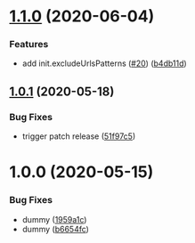 # [1.1.0](https://github.com/SocialGouv/matomo-next/compare/v1.0.1...v1.1.0) (2020-06-04)


### Features

* add init.excludeUrlsPatterns ([#20](https://github.com/SocialGouv/matomo-next/issues/20)) ([b4db11d](https://github.com/SocialGouv/matomo-next/commit/b4db11d2f26e15ba0aae7976521be2aa89aec219))

## [1.0.1](https://github.com/SocialGouv/matomo-next/compare/v1.0.0...v1.0.1) (2020-05-18)


### Bug Fixes

* trigger patch release ([51f97c5](https://github.com/SocialGouv/matomo-next/commit/51f97c5c96cd31465677d7b160acbd0aa96355b9))

# 1.0.0 (2020-05-15)


### Bug Fixes

* dummy ([1959a1c](https://github.com/SocialGouv/matomo-next/commit/1959a1cdee001d80f544c524c2e552b32f31ce26))
* dummy ([b6654fc](https://github.com/SocialGouv/matomo-next/commit/b6654fc6ae6784f170c712bb1716eee636b6702e))
